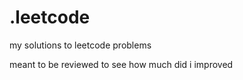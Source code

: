 # .leetcode

my solutions to leetcode problems 

meant to be reviewed to see how much did i improved 
